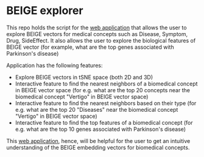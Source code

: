 # BEIGE explorer

This repo holds the script for the [web application](https://beige-explorer.herokuapp.com/) that allows the user to explore BEIGE vectors for medical concepts such as Disease, Symptom, Drug, SideEffect. It also allows the user to explore the biological features of BEIGE vector (for example, what are the top genes associated with Parkinson's disease)

Application has the following features:

- Explore BEIGE vectors in tSNE space (both 2D and 3D)
- Interactive feature to find the nearest neighbors of a biomedical concept in BEIGE vector space 
(for e.g. what are the top 20 concepts near the biomedical concept "Vertigo" in BEIGE vector space)
- Interactive feature to find the nearest neighbors based on their type
(for e.g. what are the top 20 "Diseases" near the biomedical concept "Vertigo" in BEIGE vector space)
- Interactive feature to find the top features of a biomedical concept
(for e.g. what are the top 10 genes associated with Parkinson's disease)

This [web application](https://beige-explorer.herokuapp.com/), hence, will be helpful for the user to get an intuitive understanding of the BEIGE embedding vectors for biomedical concepts.

  
